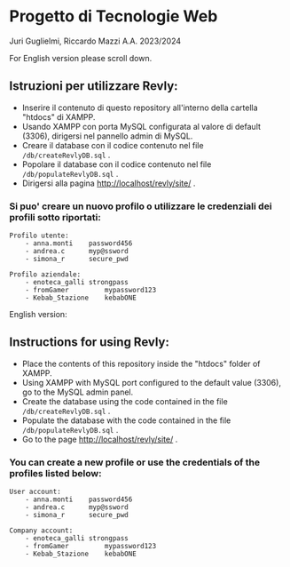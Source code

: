 # Progetto di Tecnologie Web
Juri Guglielmi, Riccardo Mazzi
A.A. 2023/2024

For English version please scroll down.


## Istruzioni per utilizzare Revly:

- Inserire il contenuto di questo repository all'interno della cartella "htdocs" di XAMPP.
- Usando XAMPP con porta MySQL configurata al valore di default (3306), dirigersi nel pannello admin di MySQL.
- Creare il database con il codice contenuto nel file `/db/createRevlyDB.sql` .
- Popolare il database con il codice contenuto nel file `/db/populateRevlyDB.sql` .
- Dirigersi alla pagina [http://localhost/revly/site/](http://localhost/revly/site/) .

### Si puo' creare un nuovo profilo o utilizzare le credenziali dei profili sotto riportati:
    Profilo utente:
        - anna.monti	password456
        - andrea.c		myp@ssword
        - simona_r		secure_pwd

    Profilo aziendale:
        - enoteca_galli	strongpass
        - fromGamer	        mypassword123
        - Kebab_Stazione	kebabONE


English version:
## Instructions for using Revly:

- Place the contents of this repository inside the "htdocs" folder of XAMPP.
- Using XAMPP with MySQL port configured to the default value (3306), go to the MySQL admin panel.
- Create the database using the code contained in the file `/db/createRevlyDB.sql` .
- Populate the database with the code contained in the file `/db/populateRevlyDB.sql` .
- Go to the page [http://localhost/revly/site/](http://localhost/revly/site/) .

### You can create a new profile or use the credentials of the profiles listed below:
    User account:
        - anna.monti	password456
        - andrea.c		myp@ssword
        - simona_r		secure_pwd

    Company account:
        - enoteca_galli	strongpass
        - fromGamer	        mypassword123
        - Kebab_Stazione	kebabONE
